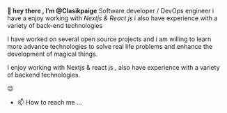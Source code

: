 **👋 hey there , I’m @Clasikpaige**
Software developer / DevOps engineer i have a enjoy working with _Nextjs & React js_ i also have experience with a variety of back-end technologies 


I have worked on several open source projects and i am willing to learn more advance technologies to solve real life problems and enhance the development of magical things. 


I enjoy working with Nextjs & react js , also have experience with a variety of backend technologies.

<!---
Clasikpaige/Clasikpaige is a ✨ special ✨ repository because its `README.md` (this file) appears on your GitHub profile.
You can click the Preview link to take a look at your changes.
--->
😉
- 📫 How to reach me ...
